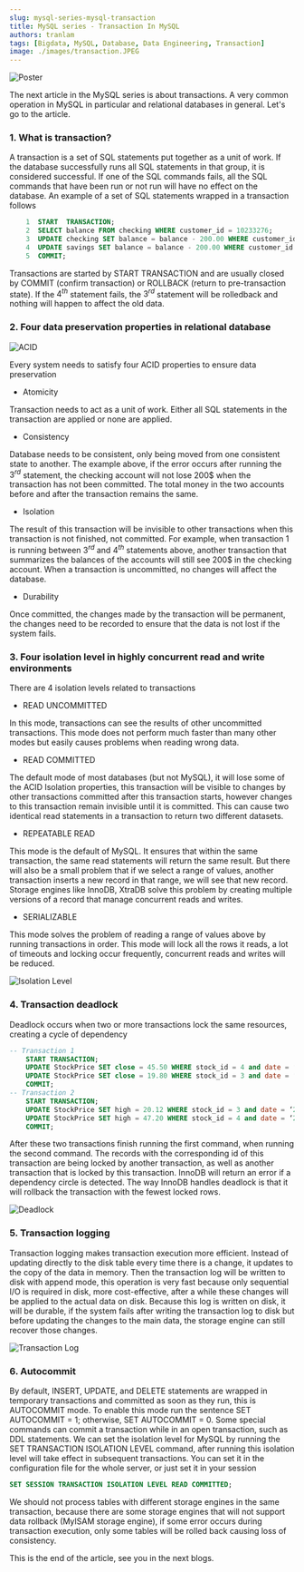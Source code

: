 ```yaml
---
slug: mysql-series-mysql-transaction
title: MySQL series - Transaction In MySQL
authors: tranlam
tags: [Bigdata, MySQL, Database, Data Engineering, Transaction]
image: ./images/transaction.JPEG
---
```


![Poster](./images/transaction.JPEG)

The next article in the MySQL series is about transactions. A very common operation in MySQL in particular and relational databases in general. Let's go to the article.

<!--truncate-->

### 1. What is transaction?

A transaction is a set of SQL statements put together as a unit of work. If the database successfully runs all SQL statements in that group, it is considered successful. If one of the SQL commands fails, all the SQL commands that have been run or not run will have no effect on the database. An example of a set of SQL statements wrapped in a transaction follows

```sql
    1  START  TRANSACTION;
    2  SELECT balance FROM checking WHERE customer_id = 10233276;
    3  UPDATE checking SET balance = balance - 200.00 WHERE customer_id = 10233276;
    4  UPDATE savings SET balance = balance - 200.00 WHERE customer_id = 10233276;
    5  COMMIT;
```

Transactions are started by START TRANSACTION and are usually closed by COMMIT (confirm transaction) or ROLLBACK (return to pre-transaction state). If the ${4^{th}}$ statement fails, the ${3^{rd}}$ statement will be rolledback and nothing will happen to affect the old data.

### 2. Four data preservation properties in relational database

![ACID](./images/acid.PNG)

Every system needs to satisfy four ACID properties to ensure data preservation

- Atomicity

Transaction needs to act as a unit of work. Either all SQL statements in the transaction are applied or none are applied.

- Consistency

Database needs to be consistent, only being moved from one consistent state to another. The example above, if the error occurs after running the ${3^{rd}}$ statement, the checking account will not lose 200$ when the transaction has not been committed. The total money in the two accounts before and after the transaction remains the same.

- Isolation

The result of this transaction will be invisible to other transactions when this transaction is not finished, not committed. For example, when transaction 1 is running between ${3^{rd}}$ and ${4^{th}}$ statements above, another transaction that summarizes the balances of the accounts will still see 200$ in the checking account. When a transaction is uncommitted, no changes will affect the database.

- Durability

Once committed, the changes made by the transaction will be permanent, the changes need to be recorded to ensure that the data is not lost if the system fails.

### 3. Four isolation level in highly concurrent read and write environments

There are 4 isolation levels related to transactions

- READ UNCOMMITTED

In this mode, transactions can see the results of other uncommitted transactions. This mode does not perform much faster than many other modes but easily causes problems when reading wrong data.

- READ COMMITTED

The default mode of most databases (but not MySQL), it will lose some of the ACID Isolation properties, this transaction will be visible to changes by other transactions committed after this transaction starts, however changes to this transaction remain invisible until it is committed. This can cause two identical read statements in a transaction to return two different datasets.

- REPEATABLE READ

This mode is the default of MySQL. It ensures that within the same transaction, the same read statements will return the same result. But there will also be a small problem that if we select a range of values, another transaction inserts a new record in that range, we will see that new record. Storage engines like InnoDB, XtraDB solve this problem by creating multiple versions of a record that manage concurrent reads and writes.

- SERIALIZABLE

This mode solves the problem of reading a range of values ​​above by running transactions in order. This mode will lock all the rows it reads, a lot of timeouts and locking occur frequently, concurrent reads and writes will be reduced.

![Isolation Level](./images/isolation_levels.PNG)

### 4. Transaction deadlock

Deadlock occurs when two or more transactions lock the same resources, creating a cycle of dependency

```sql
-- Transaction 1
    START TRANSACTION;
    UPDATE StockPrice SET close = 45.50 WHERE stock_id = 4 and date = ‘2020-05-01’;
    UPDATE StockPrice SET close = 19.80 WHERE stock_id = 3 and date = ‘2020-05-02’;
    COMMIT;
-- Transaction 2
    START TRANSACTION;
    UPDATE StockPrice SET high = 20.12 WHERE stock_id = 3 and date = ‘2020-05-02’;
    UPDATE StockPrice SET high = 47.20 WHERE stock_id = 4 and date = ‘2020-05-01’;
    COMMIT;
```

After these two transactions finish running the first command, when running the second command. The records with the corresponding id of this transaction are being locked by another transaction, as well as another transaction that is locked by this transaction. InnoDB will return an error if a dependency circle is detected. The way InnoDB handles deadlock is that it will rollback the transaction with the fewest locked rows.

![Deadlock](./images/deadlock.JPEG)

### 5. Transaction logging

Transaction logging makes transaction execution more efficient. Instead of updating directly to the disk table every time there is a change, it updates to the copy of the data in memory. Then the transaction log will be written to disk with append mode, this operation is very fast because only sequential I/O is required in disk, more cost-effective, after a while these changes will be applied to the actual data on disk. Because this log is written on disk, it will be durable, if the system fails after writing the transaction log to disk but before updating the changes to the main data, the storage engine can still recover those changes.

![Transaction Log](./images/transaction_log.PNG)

### 6. Autocommit

By default, INSERT, UPDATE, and DELETE statements are wrapped in temporary transactions and committed as soon as they run, this is AUTOCOMMIT mode. To enable this mode run the sentence SET AUTOCOMMIT = 1; otherwise, SET AUTOCOMMIT = 0. Some special commands can commit a transaction while in an open transaction, such as DDL statements. We can set the isolation level for MySQL by running the SET TRANSACTION ISOLATION LEVEL command, after running this isolation level will take effect in subsequent transactions. You can set it in the configuration file for the whole server, or just set it in your session

```sql
SET SESSION TRANSACTION ISOLATION LEVEL READ COMMITTED;
```

We should not process tables with different storage engines in the same transaction, because there are some storage engines that will not support data rollback (MyISAM storage engine), if some error occurs during transaction execution, only some tables will be rolled back causing loss of consistency.

This is the end of the article, see you in the next blogs.
